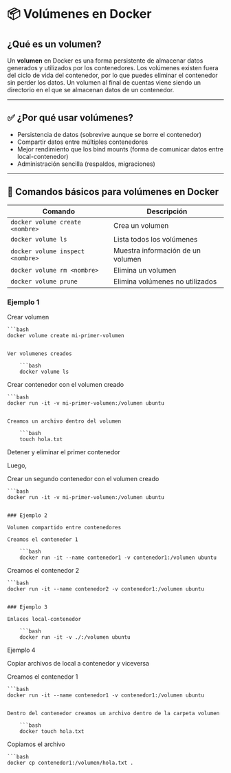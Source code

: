 # 📦 Volúmenes en Docker

## ¿Qué es un volumen?

Un **volumen** en Docker es una forma persistente de almacenar datos generados y utilizados por los contenedores. Los volúmenes existen fuera del ciclo de vida del contenedor, por lo que puedes eliminar el contenedor sin perder los datos. Un volumen al final de cuentas viene siendo un directorio en el que se almacenan datos de un contenedor.

---

## ✅ ¿Por qué usar volúmenes?

- Persistencia de datos (sobrevive aunque se borre el contenedor)
- Compartir datos entre múltiples contenedores
- Mejor rendimiento que los bind mounts (forma de comunicar datos entre local-contenedor)
- Administración sencilla (respaldos, migraciones)

---

## 📂 Comandos básicos para volúmenes en Docker

| Comando                                | Descripción                             |
|----------------------------------------|-----------------------------------------|
| `docker volume create <nombre>`        | Crea un volumen                         |
| `docker volume ls`                     | Lista todos los volúmenes               |
| `docker volume inspect <nombre>`       | Muestra información de un volumen       |
| `docker volume rm <nombre>`            | Elimina un volumen                      |
| `docker volume prune`                  | Elimina volúmenes no utilizados         |


### Ejemplo 1

Crear volumen

    ```bash
    docker volume create mi-primer-volumen
```

Ver volumenes creados

    ```bash
    docker volume ls
```

Crear contenedor con el volumen creado

    ```bash
    docker run -it -v mi-primer-volumen:/volumen ubuntu
```

Creamos un archivo dentro del volumen

    ```bash
    touch hola.txt
```
Detener y eliminar el primer contenedor

Luego, 

Crear un segundo contenedor con el volumen creado

    ```bash
    docker run -it -v mi-primer-volumen:/volumen ubuntu
```

### Ejemplo 2

Volumen compartido entre contenedores

Creamos el contenedor 1

    ```bash
    docker run -it --name contenedor1 -v contenedor1:/volumen ubuntu
```

Creamos el contenedor 2

    ```bash
    docker run -it --name contenedor2 -v contenedor1:/volumen ubuntu
```

### Ejemplo 3

Enlaces local-contenedor

    ```bash
    docker run -it -v ./:/volumen ubuntu
```

Ejemplo 4

Copiar archivos de local a contenedor y viceversa

Creamos el contenedor 1

    ```bash
    docker run -it --name contenedor1 -v contenedor1:/volumen ubuntu
```

Dentro del contenedor creamos un archivo dentro de la carpeta volumen

    ```bash
    docker touch hola.txt
```

Copiamos el archivo

    ```bash
    docker cp contenedor1:/volumen/hola.txt .
```